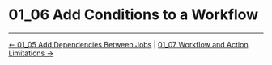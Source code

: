# 01_06 Add Conditions to a Workflow

<!-- FooterStart -->
---
[← 01_05 Add Dependencies Between Jobs](../01_05_add_dependencies_between_jobs/README.md) | [01_07 Workflow and Action Limitations →](../01_07_workflow__action_limitations/README.md)
<!-- FooterEnd -->
